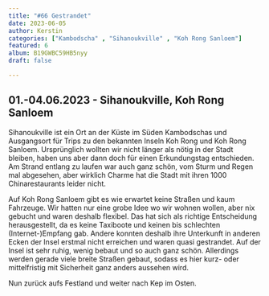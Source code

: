 ```yaml
---
title: "#66 Gestrandet"
date: 2023-06-05
author: Kerstin
categories: ["Kambodscha" , "Sihanoukville" , "Koh Rong Sanloem"]
featured: 6
album: B19GWBC59HB5nyy
draft: false

---
```


## 01.-04.06.2023 - Sihanoukville, Koh Rong Sanloem

Sihanoukville ist ein Ort an der Küste im Süden Kambodschas und Ausgangsort für Trips zu den bekannten Inseln Koh Rong und Koh Rong Sanloem. Ursprünglich wollten wir nicht länger als nötig in der Stadt bleiben, haben uns aber dann doch für einen Erkundungstag entschieden. Am Strand entlang zu laufen war auch ganz schön, vom Sturm und Regen mal abgesehen, aber wirklich Charme hat die Stadt mit ihren 1000 Chinarestaurants leider nicht. 

Auf Koh Rong Sanloem gibt es wie erwartet keine Straßen und kaum Fahrzeuge. Wir hatten nur eine grobe Idee wo wir wohnen wollen, aber nix gebucht und waren deshalb flexibel. Das hat sich als richtige Entscheidung herausgestellt, da es keine Taxiboote und keinen bis schlechten (Internet-)Empfang gab. Andere konnten deshalb ihre Unterkunft in anderen Ecken der Insel erstmal nicht erreichen und waren quasi gestrandet. Auf der Insel ist sehr ruhig, wenig bebaut und so auch ganz schön. Allerdings werden gerade viele breite Straßen gebaut, sodass es hier kurz- oder mittelfristig mit Sicherheit ganz anders aussehen wird.

Nun zurück aufs Festland und weiter nach Kep im Osten.